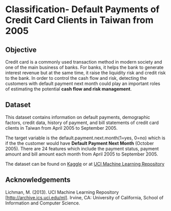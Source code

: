 # Classification- Default Payments of Credit Card Clients in Taiwan from 2005

## Objective
Credit card is a commonly used transaction method in modern society and one of the main business of banks. For banks, it helps the bank to generate interest revenue but at the same time, it raise the liquidity risk and credit risk to the bank. In order to control the cash flow and risk, detecting the customers with default payment next month could play an important roles of estimating the potential **cash flow and risk management**.

## Dataset
This dataset contains information on default payments, demographic factors, credit data, history of payment, and bill statements of credit card clients in Taiwan from April 2005 to September 2005.

The target variable is the default.payment.next.month(1=yes, 0=no) which is if the the customer would have **Default Payment Next Month** (October 2005).
There are 24 features which include the payment status, payment amount and bill amount each month from April 2005 to September 2005.

The dataset can be found on [Kaggle](https://www.kaggle.com/uciml/default-of-credit-card-clients-dataset) or at [UCI Machine Learning Repository](https://archive.ics.uci.edu/ml/datasets/default+of+credit+card+clients)

## Acknowledgements
Lichman, M. (2013). UCI Machine Learning Repository [http://archive.ics.uci.edu/ml]. Irvine, CA: University of California, School of Information and Computer Science.
